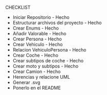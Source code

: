 CHECKLIST

- Iniciar Repositorio - Hecho
- Estructurar archivos del proyecto - Hecho
- Crear Enums - Hecho
- Añadir Valorable - Hecho
- Crear Persona - Hecho
- Crear Vehiculo - Hecho
- Relacion VehiculoPersona - Hecho
- Crear Coche - Hecho
- Crear subtipos de coche - Hecho
- Crear moto y subtipos - Hecho
- Crear Camion - Hecho
- Herencias y relacione UML
- Generar .svg
- Ponerlo en el README
